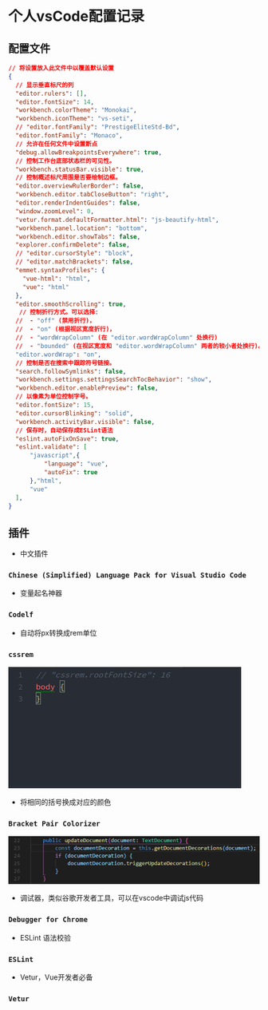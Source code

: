 # 个人vsCode配置记录

## 配置文件

``` json
// 将设置放入此文件中以覆盖默认设置
{
  // 显示垂直标尺的列
  "editor.rulers": [],
  "editor.fontSize": 14,
  "workbench.colorTheme": "Monokai",
  "workbench.iconTheme": "vs-seti",
  // "editor.fontFamily": "PrestigeEliteStd-Bd",
  "editor.fontFamily": "Monaco",
  // 允许在任何文件中设置断点
  "debug.allowBreakpointsEverywhere": true,
  // 控制工作台底部状态栏的可见性。
  "workbench.statusBar.visible": true,
  // 控制概述标尺周围是否要绘制边框。
  "editor.overviewRulerBorder": false,
  "workbench.editor.tabCloseButton": "right",
  "editor.renderIndentGuides": false,
  "window.zoomLevel": 0,
  "vetur.format.defaultFormatter.html": "js-beautify-html",
  "workbench.panel.location": "bottom",
  "workbench.editor.showTabs": false,
  "explorer.confirmDelete": false,
  // "editor.cursorStyle": "block",
  // "editor.matchBrackets": false,
  "emmet.syntaxProfiles": {
    "vue-html": "html",
    "vue": "html"
  },
  "editor.smoothScrolling": true,
   // 控制折行方式。可以选择:
  //  - "off" (禁用折行)，
  //  - "on" (根据视区宽度折行)，
  //  - "wordWrapColumn" (在 "editor.wordWrapColumn" 处换行)
  //  - "bounded" (在视区宽度和 "editor.wordWrapColumn" 两者的较小者处换行)。
  "editor.wordWrap": "on",
  // 控制是否在搜索中跟踪符号链接。
  "search.followSymlinks": false,
  "workbench.settings.settingsSearchTocBehavior": "show",
  "workbench.editor.enablePreview": false,
  // 以像素为单位控制字号。
  "editor.fontSize": 15,
  "editor.cursorBlinking": "solid",
  "workbench.activityBar.visible": false,
  // 保存时，自动保存成ESLint语法
  "eslint.autoFixOnSave": true,
  "eslint.validate": [
      "javascript",{
          "language": "vue",
          "autoFix": true
      },"html",
      "vue"
  ],
}
```

## 插件

- 中文插件

### `Chinese (Simplified) Language Pack for Visual Studio Code`

- 变量起名神器

### `Codelf`

- 自动将px转换成rem单位

### `cssrem`

![cssrem](./img/cssrem.gif)

- 将相同的括号换成对应的颜色

### `Bracket Pair Colorizer`

![cssrem](./img/example.png)

- 调试器，类似谷歌开发者工具，可以在vscode中调试js代码

### `Debugger for Chrome`

- ESLint 语法校验

### `ESLint`

- Vetur，Vue开发者必备

### `Vetur`